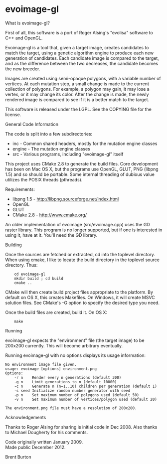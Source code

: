 evoimage-gl
===========

What is evoimage-gl? 

First of all, this software is a port of Roger Alsing's "evolisa"
software to C++ and OpenGL.

Evoimage-gl is a tool that, given a target image, creates
candidates to match the target, using a genetic algorithm engine
to produce each new generation of candidates. Each candidate
image is compared to the target, and as the difference between
the two decreases, the candidate becomes the new breeder.

Images are created using semi-opaque polygons, with a variable
number of vertices. At each mutation step, a small change is made
to the current collection of polygons. For example, a polygon may
gain, it may lose a vertex, or it may change its color. After the
change is made, the newly rendered image is compared to see if it
is a better match to the target.

This software is released under the LGPL. See the COPYING file
for the license.


General Code Information

The code is split into a few subdirectories:
* inc    - Common shared headers, mostly for the mutation engine classes
* engine - The mutation engine classes
* src    - Various programs, including "evoimage-gl" itself


This project uses CMake 2.8 to generate the build files. Core
development has been on Mac OS X, but the programs use OpenGL,
GLUT, PNG (libpng 1.5) and so should be portable. Some internal
threading of dubious value utilizes the POSIX threads (pthreads).

Requirements:
* libpng 1.5 - http://libpng.sourceforge.net/index.html
* OpenGL
* GLUT
* CMake 2.8 - http://www.cmake.org/


An older implementation of evoimage (src/evoimage.cpp) uses the GD
raster library. This program is no longer supported, but if one is
interested in using it, have at it. You'll need the GD library.


Building

Once the sources are fetched or extracted, cd into the toplevel
directory. When using cmake, I like to locate the build directory
in the toplevel source directory. Thus:
```
    cd evoimage-gl
    mkdir build ; cd build
    cmake ..
```

CMake will then create build project files appropriate to the
platform.  By default on OS X, this creates Makefiles. On
Windows, it will create MSVC solution files. See CMake's -G
option to specify the desired type you need.

Once the build files are created, build it. On OS X:
```
    make
```

Running

evoimage-gl expects the "environment" file (the target image)
to be 200x200 currently. This will become arbitrary eventually.

Running evoimage-gl with no options displays its usage
information:
```
No environment image file given.
usage: evoimage [options] environment.png
Options:
    -r n    Render every n generations (default 300)
    -g n    Limit generations to n (default 10000)
    -c n    Generate n (n=1..10) children per generation (default 1)
    -s seed Initialize random number generator with seed
    -p n    Set maximum number of polygons used (default 50)
    -v n    Set maximum number of vertices/polygon used (default 20)

The environment.png file must have a resolution of 200x200.
```

Acknowledgements

Thanks to Roger Alsing for sharing is initial code in Dec 2008.
Also thanks to Michael Dougherty for his comments.

Code originally written January 2009.  
Made public December 2012.

Brent Burton
